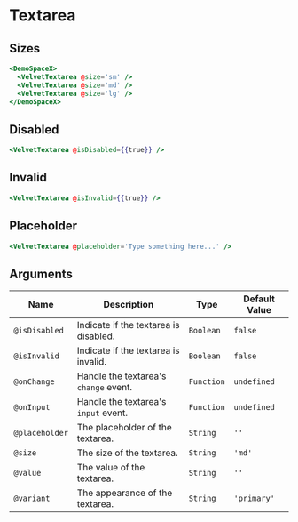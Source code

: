 # Textarea

## Sizes

```hbs preview-template
<DemoSpaceX>
  <VelvetTextarea @size='sm' />
  <VelvetTextarea @size='md' />
  <VelvetTextarea @size='lg' />
</DemoSpaceX>
```

## Disabled

```hbs preview-template
<VelvetTextarea @isDisabled={{true}} />
```

## Invalid

```hbs preview-template
<VelvetTextarea @isInvalid={{true}} />
```

## Placeholder

```hbs preview-template
<VelvetTextarea @placeholder='Type something here...' />
```

## Arguments

| Name           | Description                           | Type       | Default Value |
| -------------- | ------------------------------------- | ---------- | ------------- |
| `@isDisabled`  | Indicate if the textarea is disabled. | `Boolean`  | `false`       |
| `@isInvalid`   | Indicate if the textarea is invalid.  | `Boolean`  | `false`       |
| `@onChange`    | Handle the textarea's `change` event. | `Function` | `undefined`   |
| `@onInput`     | Handle the textarea's `input` event.  | `Function` | `undefined`   |
| `@placeholder` | The placeholder of the textarea.      | `String`   | `''`          |
| `@size`        | The size of the textarea.             | `String`   | `'md'`        |
| `@value`       | The value of the textarea.            | `String`   | `''`          |
| `@variant`     | The appearance of the textarea.       | `String`   | `'primary'`   |
